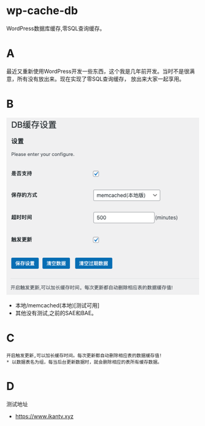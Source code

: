 # wp-cache-db
WordPress数据库缓存,零SQL查询缓存。

# A

最近又重新使用WordPress开发一些东西，这个我是几年前开发。当时不是很满意，所有没有放出来。现在实现了零SQL查询缓存，
放出来大家一起享用。

# B

[![截图](/Screenshot/Screenshot.png)](/Screenshot/Screenshot.png)

* 本地/memcached(本地)[测试可用]
* 其他没有测试,之前的SAE和BAE。

# C

```
开启触发更新,可以加长缓存时间。每次更新都自动删除相应表的数据缓存值!
* 以数据表名为组，每当后台更新数据时，就会删除相应的表所有缓存数据。
```

# D

测试地址

- https://www.ikantv.xyz

